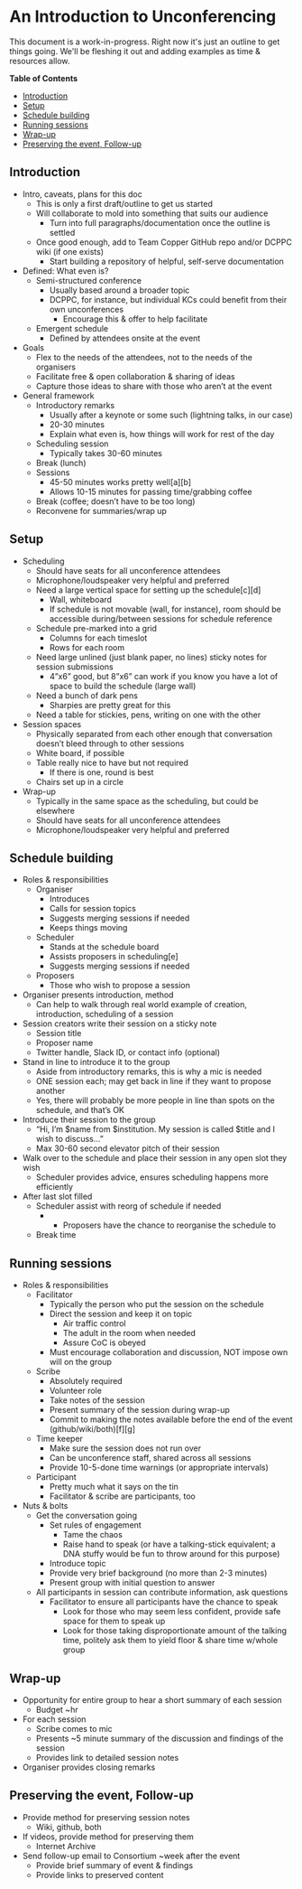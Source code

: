 # An Introduction to Unconferencing

This document is a work-in-progress. Right now it's just an outline to get things going. We'll be fleshing it out and adding examples as time & resources allow.

**Table of Contents**

* [Introduction](#introduction)
* [Setup](#setup)
* [Schedule building](#schedule-building)
* [Running sessions](#running-sessions)
* [Wrap-up](#wrap-up)
* [Preserving the event, Follow-up](#preserving-the-event-follow-up)

## Introduction

* Intro, caveats, plans for this doc
   * This is only a first draft/outline to get us started
   * Will collaborate to mold into something that suits our audience
      * Turn into full paragraphs/documentation once the outline is settled
   * Once good enough, add to Team Copper GitHub repo and/or DCPPC wiki (if one exists)
      * Start building a repository of helpful, self-serve documentation
* Defined: What even is?
   * Semi-structured conference
      * Usually based around a broader topic
      * DCPPC, for instance, but individual KCs could benefit from their own unconferences
         * Encourage this & offer to help facilitate
   * Emergent schedule
      * Defined by attendees onsite at the event
* Goals
   * Flex to the needs of the attendees, not to the needs of the organisers
   * Facilitate free & open collaboration & sharing of ideas
   * Capture those ideas to share with those who aren’t at the event
* General framework
   * Introductory remarks
      * Usually after a keynote or some such (lightning talks, in our case)
      * 20-30 minutes
      * Explain what even is, how things will work for rest of the day
   * Scheduling session
      * Typically takes 30-60 minutes
   * Break (lunch)
   * Sessions
      * 45-50 minutes works pretty well[a][b]
      * Allows 10-15 minutes for passing time/grabbing coffee
   * Break (coffee; doesn’t have to be too long)
   * Reconvene for summaries/wrap up

## Setup

* Scheduling
   * Should have seats for all unconference attendees
   * Microphone/loudspeaker very helpful and preferred
   * Need a large vertical space for setting up the schedule[c][d]
      * Wall, whiteboard
      * If schedule is not movable (wall, for instance), room should be accessible during/between sessions for schedule reference
   * Schedule pre-marked into a grid
      * Columns for each timeslot
      * Rows for each room
   * Need large unlined (just blank paper, no lines) sticky notes for session submissions
      * 4”x6” good, but 8”x6” can work if you know you have a lot of space to build the schedule (large wall)
   * Need a bunch of dark pens
      * Sharpies are pretty great for this
   * Need a table for stickies, pens, writing on one with the other
* Session spaces
   * Physically separated from each other enough that conversation doesn’t bleed through to other sessions
   * White board, if possible
   * Table really nice to have but not required
      * If there is one, round is best
   * Chairs set up in a circle
* Wrap-up
   * Typically in the same space as the scheduling, but could be elsewhere
   * Should have seats for all unconference attendees
   * Microphone/loudspeaker very helpful and preferred
   
## Schedule building

* Roles & responsibilities
   * Organiser
      * Introduces
      * Calls for session topics
      * Suggests merging sessions if needed
      * Keeps things moving
   * Scheduler
      * Stands at the schedule board
      * Assists proposers in scheduling[e]
      * Suggests merging sessions if needed
   * Proposers
      * Those who wish to propose a session
* Organiser presents introduction, method
   * Can help to walk through real world example of creation, introduction, scheduling of a session
* Session creators write their session on a sticky note
   * Session title
   * Proposer name
   * Twitter handle, Slack ID, or contact info (optional)
* Stand in line to introduce it to the group
   * Aside from introductory remarks, this is why a mic is needed
   * ONE session each; may get back in line if they want to propose another
   * Yes, there will probably be more people in line than spots on the schedule, and that’s OK
* Introduce their session to the group
   * “Hi, I’m $name from $institution. My session is called $title and I wish to discuss…”
   * Max 30-60 second elevator pitch of their session
* Walk over to the schedule and place their session in any open slot they wish
   * Scheduler provides advice, ensures scheduling happens more efficiently
* After last slot filled
   * Scheduler assist with reorg of schedule if needed
      *    * Proposers have the chance to reorganise the schedule to 
   * Break time

## Running sessions

* Roles & responsibilities
   * Facilitator
      * Typically the person who put the session on the schedule
      * Direct the session and keep it on topic
         * Air traffic control
         * The adult in the room when needed
         * Assure CoC is obeyed
      * Must encourage collaboration and discussion, NOT impose own will on the group
   * Scribe
      * Absolutely required
      * Volunteer role
      * Take notes of the session
      * Present summary of the session during wrap-up
      * Commit to making the notes available before the end of the event (github/wiki/both)[f][g]
   * Time keeper
      * Make sure the session does not run over
      * Can be unconference staff, shared across all sessions
      * Provide 10-5-done time warnings (or appropriate intervals)
   * Participant
      * Pretty much what it says on the tin
      * Facilitator & scribe are participants, too
* Nuts & bolts
   * Get the conversation going
      * Set rules of engagement
         * Tame the chaos
         * Raise hand to speak (or have a talking-stick equivalent; a DNA stuffy would be fun to throw around for this purpose)
      * Introduce topic
      * Provide very brief background (no more than 2-3 minutes)
      * Present group with initial question to answer
   * All participants in session can contribute information, ask questions
      * Facilitator to ensure all participants have the chance to speak
         * Look for those who may seem less confident, provide safe space for them to speak up
         * Look for those taking disproportionate amount of the talking time, politely ask them to yield floor & share time w/whole group

## Wrap-up

* Opportunity for entire group to hear a short summary of each session
   * Budget ~hr
* For each session
   * Scribe comes to mic
   * Presents ~5 minute summary of the discussion and findings of the session
   * Provides link to detailed session notes
* Organiser provides closing remarks

## Preserving the event, Follow-up

* Provide method for preserving session notes
   * Wiki, github, both
* If videos, provide method for preserving them
   * Internet Archive
* Send follow-up email to Consortium ~week after the event
   * Provide brief summary of event & findings
   * Provide links to preserved content
